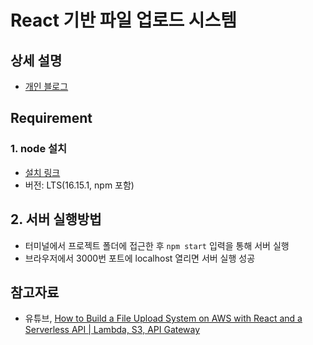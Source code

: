 # React 기반 파일 업로드 시스템

## 상세 설명
- [개인 블로그](heytech.tistory.com)

## Requirement
### 1. node 설치
- [설치 링크](https://nodejs.org/ko/download/)
- 버전: LTS(16.15.1, npm 포함)

## 2. 서버 실행방법
- 터미널에서 프로젝트 폴더에 접근한 후 ```npm start``` 입력을  통해 서버 실행
- 브라우저에서 3000번 포트에 localhost 열리면 서버 실행 성공

## 참고자료
- 유튜브, [How to Build a File Upload System on AWS with React and a Serverless API | Lambda, S3, API Gateway](https://www.youtube.com/watch?v=IgAE-ycnb94)
